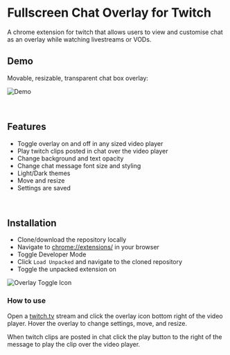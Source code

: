 # Fullscreen Chat Overlay for Twitch

A chrome extension for twitch that allows users to view and customise chat as an overlay while watching livestreams or VODs.

## Demo

Movable, resizable, transparent chat box overlay:

![Demo](https://i.imgur.com/K25YQbP.png)

<br>

## Features
- Toggle overlay on and off in any sized video player
- Play twitch clips posted in chat over the video player
- Change background and text opacity
- Change chat message font size and styling
- Light/Dark themes
- Move and resize
- Settings are saved

<br>

## Installation

- Clone/download the repository locally
- Navigate to [chrome://extensions/](chrome://extensions/) in your browser
- Toggle Developer Mode
- Click `Load Unpacked` and navigate to the cloned repository
- Toggle the unpacked extension on

![Overlay Toggle Icon](https://i.imgur.com/CXFmi92.png)

### How to use
 Open a [twitch.tv](https://www.twitch.tv/) stream and click the overlay icon bottom right of the video player. Hover the overlay to change settings, move, and resize.

 When twitch clips are posted in chat click the play button to the right of the message to play the clip over the video player.